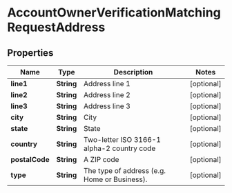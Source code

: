 

# AccountOwnerVerificationMatchingRequestAddress


## Properties

| Name | Type | Description | Notes |
|------------ | ------------- | ------------- | -------------|
|**line1** | **String** | Address line 1 |  [optional] |
|**line2** | **String** | Address line 2 |  [optional] |
|**line3** | **String** | Address line 3 |  [optional] |
|**city** | **String** | City |  [optional] |
|**state** | **String** | State |  [optional] |
|**country** | **String** | Two-letter ISO 3166-1 alpha-2 country code |  [optional] |
|**postalCode** | **String** | A ZIP code |  [optional] |
|**type** | **String** | The type of address (e.g. Home or Business). |  [optional] |



